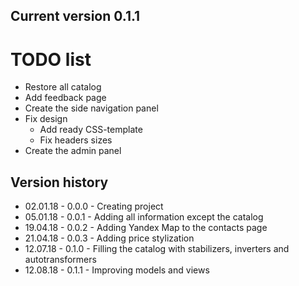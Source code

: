## Current version 0.1.1

# TODO list
* Restore all catalog
* Add feedback page
* Create the side navigation panel
* Fix design
  * Add ready CSS-template
  * Fix headers sizes
* Create the admin panel

## Version history
* 02.01.18 - 0.0.0 - Creating project
* 05.01.18 - 0.0.1 - Adding all information except the catalog
* 19.04.18 - 0.0.2 - Adding Yandex Map to the contacts page 
* 21.04.18 - 0.0.3 - Adding price stylization
* 12.07.18 - 0.1.0 - Filling the catalog with stabilizers, inverters and autotransformers
* 12.08.18 - 0.1.1 - Improving models and views